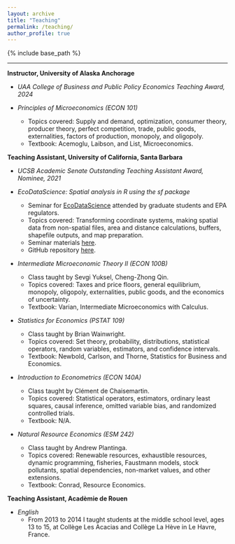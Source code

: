 ```yaml
---
layout: archive
title: "Teaching"
permalink: /teaching/
author_profile: true
---
```


{% include base_path %}

------

**Instructor, University of Alaska Anchorage**
* *UAA College of Business and Public Policy Economics Teaching Award, 2024*

* *Principles of Microeconomics (ECON 101)* 
  * Topics covered: Supply and demand, optimization, consumer theory, producer theory, perfect competition, trade, public goods, externalities, factors of production, monopoly, and oligopoly.
  * Textbook: Acemoglu, Laibson, and List, Microeconomics.

**Teaching Assistant, University of California, Santa Barbara**
* *UCSB Academic Senate Outstanding Teaching Assistant Award, Nominee, 2021*

* *EcoDataScience: Spatial analysis in R using the sf package* 
  * Seminar for [EcoDataScience](https://github.com/eco-data-science) attended by graduate students and EPA regulators. 
  * Topics covered: Transforming coordinate systems, making spatial data from non-spatial files, area and distance calculations, buffers, shapefile outputs, and map preparation. 
  * Seminar materials [here](https://jacobgellman.github.io/files/eco-data-sci-sf.html). 
  * GitHub repository [here](https://github.com/jacobgellman/eco-data-sci-sf).

* *Intermediate Microeconomic Theory II (ECON 100B)*
  * Class taught by Sevgi Yuksel, Cheng-Zhong Qin. 
  * Topics covered: Taxes and price floors, general equilibrium, monopoly, oligopoly, externalities, public goods, and the economics of uncertainty. 
  * Textbook: Varian, Intermediate Microeconomics with Calculus.

* *Statistics for Economics (PSTAT 109)*
  * Class taught by Brian Wainwright. 
  * Topics covered: Set theory, probability, distributions, statistical operators, random variables, estimators, and confidence intervals.
  * Textbook: Newbold, Carlson, and Thorne, Statistics for Business and Economics.

* *Introduction to Econometrics (ECON 140A)*
  * Class taught by Clément de Chaisemartin. 
  * Topics covered: Statistical operators, estimators, ordinary least squares, causal inference, omitted variable bias, and randomized controlled trials. 
  * Textbook: N/A.

* *Natural Resource Economics (ESM 242)* 
  * Class taught by Andrew Plantinga. 
  * Topics covered: Renewable resources, exhaustible resources, dynamic programming, fisheries, Faustmann models, stock pollutants, spatial dependencies, non-market values, and other extensions. 
  * Textbook: Conrad, Resource Economics.

**Teaching Assistant, Acadèmie de Rouen**
* *English* 
  * From 2013 to 2014 I taught students at the middle school level, ages 13 to 15, at Collège Les Acacias and Collège La Hève in Le Havre, France.